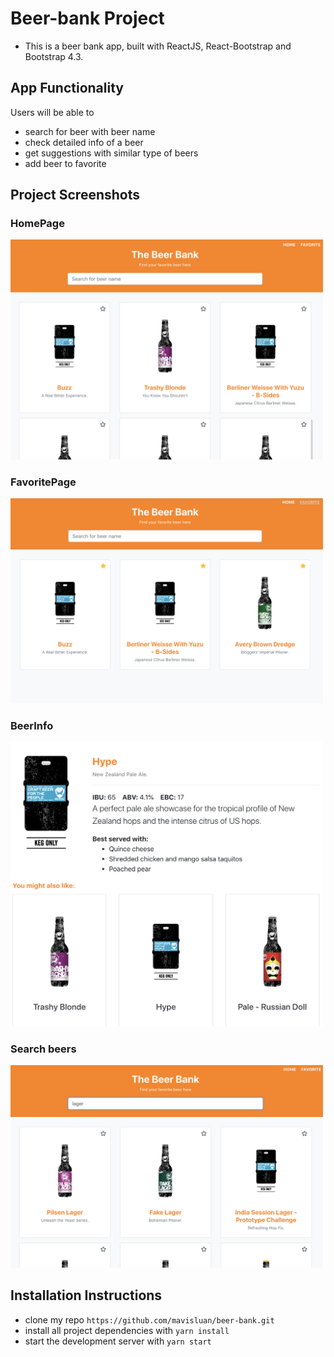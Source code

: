 # Beer-bank Project
- This is a beer bank app, built with ReactJS, React-Bootstrap and Bootstrap 4.3. 


## App Functionality
Users will be able to 
- search for beer with beer name
- check detailed info of a beer
- get suggestions with similar type of beers 
- add beer to favorite


## Project Screenshots
### HomePage
<img src='src/icons/home-page.png' width='500'>


### FavoritePage
<img src='src/icons/favorite-page.png' width='500'>


### BeerInfo
<img src='src/icons/beer-info.png' width='500'>

### Search beers
<img src='src/icons/search.png' width='500'>

## Installation Instructions
* clone my repo `https://github.com/mavisluan/beer-bank.git`
* install all project dependencies with `yarn install`
* start the development server with `yarn start`

